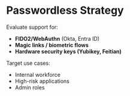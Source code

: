 # Passwordless Strategy

Evaluate support for:

- **FIDO2/WebAuthn** (Okta, Entra ID)
- **Magic links / biometric flows**
- **Hardware security keys (Yubikey, Feitian)**

Target use cases:

- Internal workforce
- High-risk applications
- Admin roles
